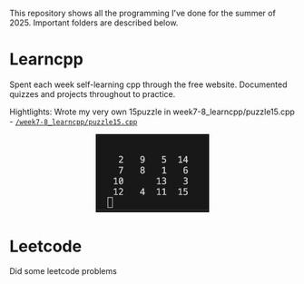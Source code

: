 This repository shows all the programming I've done for the summer of 2025. Important folders are described below.

# Learncpp 

Spent each week self-learning cpp through the free website. Documented quizzes and projects throughout to practice.

Hightlights: Wrote my very own 15puzzle in week7-8_learncpp/puzzle15.cpp - [`/week7-8_learncpp/puzzle15.cpp`](week7-8_learncpp/puzzle15.cpp/)

  <p align="center">
  <img src=images/img1.png  width="200" />
</p>


# Leetcode

Did some leetcode problems 
